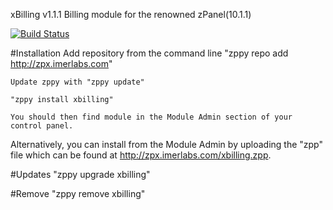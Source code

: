 xBilling v1.1.1
Billing module for the renowned zPanel(10.1.1)

[![Build Status](https://travis-ci.org/modpluz/xbilling.png?branch=master)](https://travis-ci.org/modpluz/xbilling)

#Installation
	Add repository from the command line
		"zppy repo add http://zpx.imerlabs.com"
	
	Update zppy with "zppy update"

	"zppy install xbilling"

	You should then find module in the Module Admin section of your control panel.

Alternatively, you can install from the Module Admin by uploading the "zpp" file 
which can be found at http://zpx.imerlabs.com/xbilling.zpp.

#Updates
	"zppy upgrade xbilling"

#Remove
	"zppy remove xbilling"



